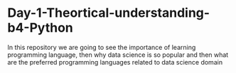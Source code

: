 # Day-1-Theortical-understanding-b4-Python
In this repository we are going to see the importance of learning programming language, then why data science is so popular and then what are the preferred programming languages related to data science domain
